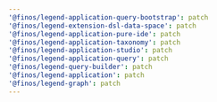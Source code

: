 ```yaml
---
'@finos/legend-application-query-bootstrap': patch
'@finos/legend-extension-dsl-data-space': patch
'@finos/legend-application-pure-ide': patch
'@finos/legend-application-taxonomy': patch
'@finos/legend-application-studio': patch
'@finos/legend-application-query': patch
'@finos/legend-query-builder': patch
'@finos/legend-application': patch
'@finos/legend-graph': patch
---
```

